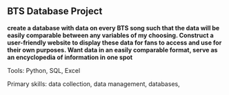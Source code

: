 ## BTS Database Project

**create a database with data on every BTS song such that the data will be easily comparable between any variables of my choosing. Construct a user-friendly website to display these data for fans to access and use for their own purposes.
Want data in an easily comparable format, serve as an encyclopedia of information in one spot**



Tools: Python, SQL, Excel

Primary skills: data collection, data management, databases, 
